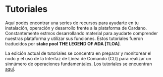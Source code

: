 # Tutoriales

Aquí podés encontrar una series de recursos para ayudarte en tu instalación, operación y desarrollo frente a la plataforma de Cardano. Constantemente estmos desarrollando material para ayudarte comprender nuestras plataforma y utilizar sus funciones. Estos tutoriales fueron traducidos por  **stake pool THE LEGEND OF ₳DA [TLOA]**.

La edición actual de tutoriales se concentra en preparar y monitorear el nodo y el uso de la Interfaz de Línea de Comando (CLI) para realizar un sinnúmero de operaciones fundamentales. Los tutoriales se encuentran [aquí](node-setup/).  
